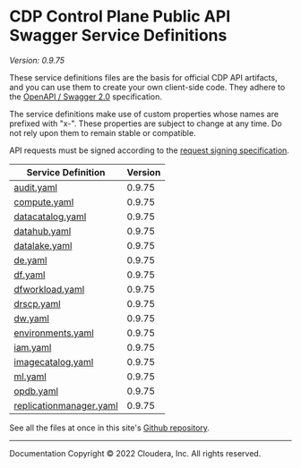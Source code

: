 # CDP Control Plane Public API Swagger Service Definitions

*Version: 0.9.75*

These service definitions files are the basis for official CDP API artifacts,
and you can use them to create your own client-side code. They adhere to the
[OpenAPI / Swagger 2.0](https://swagger.io/specification/v2/) specification.

The service definitions make use of custom properties whose names are prefixed
with "x-". These properties are subject to change at any time. Do not rely upon
them to remain stable or compatible.

API requests must be signed according to the
[request signing specification](request_signing.md).

| Service Definition | Version |
| --- | --- |
| [audit.yaml](./audit.yaml) | 0.9.75 |
| [compute.yaml](./compute.yaml) | 0.9.75 |
| [datacatalog.yaml](./datacatalog.yaml) | 0.9.75 |
| [datahub.yaml](./datahub.yaml) | 0.9.75 |
| [datalake.yaml](./datalake.yaml) | 0.9.75 |
| [de.yaml](./de.yaml) | 0.9.75 |
| [df.yaml](./df.yaml) | 0.9.75 |
| [dfworkload.yaml](./dfworkload.yaml) | 0.9.75 |
| [drscp.yaml](./drscp.yaml) | 0.9.75 |
| [dw.yaml](./dw.yaml) | 0.9.75 |
| [environments.yaml](./environments.yaml) | 0.9.75 |
| [iam.yaml](./iam.yaml) | 0.9.75 |
| [imagecatalog.yaml](./imagecatalog.yaml) | 0.9.75 |
| [ml.yaml](./ml.yaml) | 0.9.75 |
| [opdb.yaml](./opdb.yaml) | 0.9.75 |
| [replicationmanager.yaml](./replicationmanager.yaml) | 0.9.75 |

See all the files at once in this site's
[Github repository](https://github.com/cloudera/cdp-dev-docs/tree/master/api-docs/swagger).

----

Documentation Copyright © 2022 Cloudera, Inc. All rights reserved.

